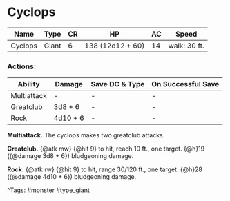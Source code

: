 # Cyclops

| Name | Type | CR | HP | AC | Speed |
|------|------|----|----|----|-------|
| Cyclops | Giant | 6 | 138 (12d12 + 60) | 14 | walk: 30 ft. |

### Actions:

| Ability | Damage | Save DC & Type | On Successful Save |
|---------|--------|----------------|--------------------|
| Multiattack | - | - | - |
| Greatclub | 3d8 + 6 | - | - |
| Rock | 4d10 + 6 | - | - |


**Multiattack.** The cyclops makes two greatclub attacks.

**Greatclub.** {@atk mw} {@hit 9} to hit, reach 10 ft., one target. {@h}19 ({@damage 3d8 + 6}) bludgeoning damage.

**Rock.** {@atk rw} {@hit 9} to hit, range 30/120 ft., one target. {@h}28 ({@damage 4d10 + 6}) bludgeoning damage.

^Tags: #monster #type_giant